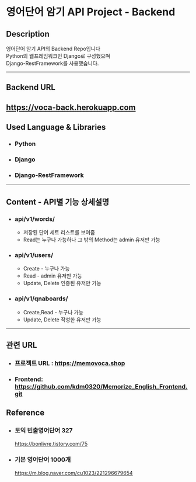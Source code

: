 # 영어단어 암기 API Project - Backend

## Description

영어단어 암기 API의 Backend Repo입니다  
Python의 웹프레임워크인 Django로 구성했으며  
Django-RestFramework를 사용했습니다.

---

## Backend URL

## https://voca-back.herokuapp.com

## Used Language & Libraries

- ### Python

- ### Django
- ### Django-RestFramework

---

## Content - API별 기능 상세설명

- ### api/v1/words/
  - 저장된 단어 세트 리스트를 보여줌
  - Read는 누구나 가능하나 그 밖의 Method는 admin 유저만 가능
- ### api/v1/users/
  - Create - 누구나 가능
  - Read - admin 유저만 가능
  - Update, Delete 인증된 유저만 가능
- ### api/v1/qnaboards/

  - Create,Read - 누구나 가능
  - Update, Delete 작성한 유저만 가능

---

## 관련 URL

- ### 프로젝트 URL : https://memovoca.shop

- ### Frontend: https://github.com/kdm0320/Memorize_English_Frontend.git

## Reference

- ### 토익 빈출영어단어 327
  https://bonlivre.tistory.com/75
- ### 기본 영어단어 1000개
  https://m.blog.naver.com/cu1023/221296679654
